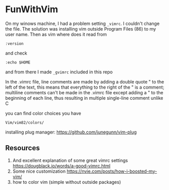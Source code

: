 # FunWithVim

On my winows machine, I had a problem setting ```_vimrc```. I couldn't change the file. The solution was installing vim outside Program Files (86) to my user name. Then as vim where does it read from

```
:version
```

and check
```
:echo $HOME
```

and from there I made ```_gvimrc``` included in this repo


In the .vimrc file, line comments are made by adding a double quote " to the left of the text, this means that everything to the right of the " is a comment; multiline comments can't be made in the .vimrc file except adding a " to the beginning of each line, thus resulting in multiple single-line comment unlike C

you can find color choices you have

```
Vim/vim82/colors/
```

installing plug manager: 
https://github.com/junegunn/vim-plug

## Resources

1. And excellent explanation of some great vimrc settings https://dougblack.io/words/a-good-vimrc.html
2. Some nice customization https://nvie.com/posts/how-i-boosted-my-vim/
3. how to color vim (simple without outside packages)
